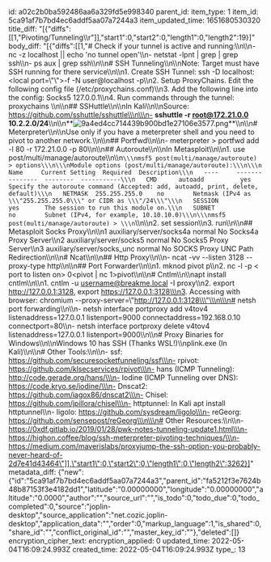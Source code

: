 id: a02c2b0ba592486aa6a329fd5e998340
parent_id: 
item_type: 1
item_id: 5ca91af7b7bd4ec6addf5aa07a7244a3
item_updated_time: 1651680530320
title_diff: "[{\"diffs\":[[1,\"Pivoting/Tunneling\\\r\"]],\"start1\":0,\"start2\":0,\"length1\":0,\"length2\":19}]"
body_diff: "[{\"diffs\":[[1,\"# Check if your tunnel is active and running:\\\n\\\n- nc -z localhost <port>|| echo 'no tunnel open'</port>\\\n- netstat -lpnt | grep <port>| grep ssh</port>\\\n- ps aux | grep ssh\\\n\\\n# SSH Tunneling\\\n\\\nNote: Target must have SSH running for there service\\\n\\\n1.  Create SSH Tunnel: ssh -D localhost: <local port=\\\"\\\">-f -N user@localhost -p</local>\\\n2.  Setup ProxyChains. Edit the following config file (/etc/proxychains.conf)\\\n3.  Add the following line into the config: Socks5 127.0.0.1\\\n4.  Run commands through the tunnel: proxychains <command></command>\\\n\\\n## SSHuttle\\\n\\\nIn Kali\\\n\\\nSource: https://github.com/sshuttle/sshuttle\\\n\\\n- **sshuttle -r root@172.21.0.0 10.2.2.0/24**\\\n\\\n**![9a4ed4cc714439b900bd1e27106e3577.png](:/8a73940cb76e420788f964c884e16a49)**\\\n\\\n# Meterpreter\\\n\\\nUse only if you have a meterpreter shell and you need to pivot to another network.\\\n\\\n## Portfwd\\\n\\\n- meterpreter > portfwd add -l 80 -r 172.21.0.0 -p 80\\\n\\\n## Autoroute\\\n\\\nIn Metasploit\\\n\\\n1.  use post/multi/manage/autoroute\\\n\\\n```\\\nmsf5 post(multi/manage/autoroute) > options\\\n\\\nModule options (post/multi/manage/autoroute):\\\n\\\n   Name     Current Setting  Required  Description\\\n   ----     ---------------  --------  -----------\\\n   CMD      autoadd          yes       Specify the autoroute command (Accepted: add, autoadd, print, delete, default)\\\n   NETMASK  255.255.255.0    no        Netmask (IPv4 as \\\"255.255.255.0\\\" or CIDR as \\\"/24\\\"\\\n   SESSION                   yes       The session to run this module on.\\\n   SUBNET                    no        Subnet (IPv4, for example, 10.10.10.0)\\\n\\\nmsf5 post(multi/manage/autoroute) > \\\n```\\\n\\\n2.  set session\\\n3.  run\\\n\\\n## Metasploit Socks Proxy\\\n\\\n1 auxiliary/server/socks4a normal No Socks4a Proxy Server\\\n2 auxiliary/server/socks5 normal No Socks5 Proxy Server\\\n3 auxiliary/server/socks_unc normal No SOCKS Proxy UNC Path Redirection\\\n\\\n# Ncat\\\n\\\n## Http Proxy\\\n\\\n- ncat -vv --listen 3128 --proxy-type http\\\n\\\n## Port Forwarder\\\n\\\n1.  mknod pivot p\\\n2.  nc -l -p &lt; port to listen on&gt; 0<pivot | nc <target><pivot-port>1>pivot</pivot-port></target>\\\n\\\n# Cntlm\\\n\\\napt install cntlm\\\n\\\n1.  cntlm -u username@breakme.local -I proxy\\\n2.  export http://127.0.0.1:3128, export https://127.0.0.1:3128\\\n3.  Accessing with browser: chromium --proxy-server=\\\"http://127.0.0.1:3128\\\"\\\n\\\n# netsh port forwarding\\\n\\\n- netsh interface portproxy add v4tov4 listenaddress=127.0.0.1 listenport=9000 connectaddress=192.168.0.10 connectport=80\\\n- netsh interface portproxy delete v4tov4 listenaddress=127.0.0.1 listenport=9000\\\n\\\n# Proxy Binaries for Windows\\\n\\\nWindows 10 has SSH (Thanks WSL!)\\\nplink.exe (In Kali)\\\n\\\n# Other Tools:\\\n\\\n- ssf: https://github.com/securesocketfunneling/ssf\\\n- rpivot: https://github.com/klsecservices/rpivot\\\n- hans (ICMP Tunneling): http://code.gerade.org/hans/\\\n- Iodine (ICMP Tunneling over DNS): https://code.kryo.se/iodine/\\\n- Dnscat2: https://github.com/iagox86/dnscat2\\\n- Chisel: https://github.com/jpillora/chisel\\\n- httptunnel: In Kali apt install httptunnel\\\n- ligolo: https://github.com/sysdream/ligolo\\\n- reGeorg: https://github.com/sensepost/reGeorg\\\n\\\n# Other Resources:\\\n\\\n- https://0xdf.gitlab.io/2019/01/28/pwk-notes-tunneling-update1.html\\\n- https://highon.coffee/blog/ssh-meterpreter-pivoting-techniques/\\\n- https://medium.com/maverislabs/proxyjump-the-ssh-option-you-probably-never-heard-of-2d7e41d43464\"]],\"start1\":0,\"start2\":0,\"length1\":0,\"length2\":3262}]"
metadata_diff: {"new":{"id":"5ca91af7b7bd4ec6addf5aa07a7244a3","parent_id":"fa5212f3e7624b48b87153f3e4182dd1","latitude":"0.00000000","longitude":"0.00000000","altitude":"0.0000","author":"","source_url":"","is_todo":0,"todo_due":0,"todo_completed":0,"source":"joplin-desktop","source_application":"net.cozic.joplin-desktop","application_data":"","order":0,"markup_language":1,"is_shared":0,"share_id":"","conflict_original_id":"","master_key_id":""},"deleted":[]}
encryption_cipher_text: 
encryption_applied: 0
updated_time: 2022-05-04T16:09:24.993Z
created_time: 2022-05-04T16:09:24.993Z
type_: 13